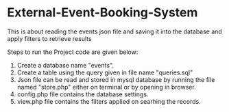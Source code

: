 # External-Event-Booking-System
This is about reading the events json file and saving it into the database and apply filters to retrieve results

Steps to run the Project code are given below:

1. Create a database name "events".
2. Create a table using the query given in file name "queries.sql"
3. Json file can be read and stored in mysql database by running the file named "store.php" either on terminal or by opening in browser.
4. config.php file contains the database settings.
5. view.php file contains the filters applied on searhing the records.
